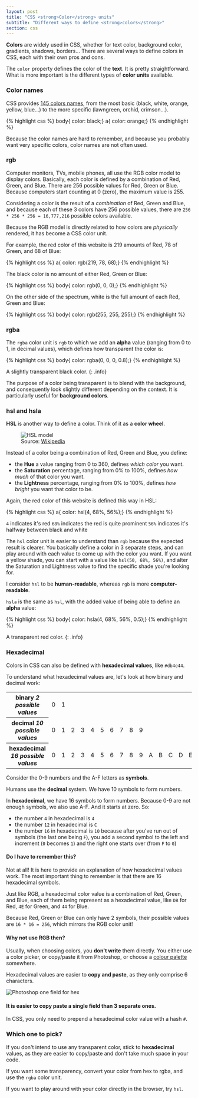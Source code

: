 ```yaml
---
layout: post
title: "CSS <strong>Color</strong> units"
subtitle: "Different ways to define <strong>colors</strong>"
section: css
---
```


**Colors** are widely used in CSS, whether for text color, background color, gradients, shadows, borders... There are several ways to define colors in CSS, each with their own pros and cons.

The `color` property defines the color of the **text**. It is pretty straightforward. What is more important is the different types of **color units** available.

### Color names

CSS provides [145 colors names](https://developer.mozilla.org/en-US/docs/Web/CSS/color_value), from the most basic (black, white, orange, yellow, blue...) to the more specific (lawngreen, orchid, crimson...).

{% highlight css %}
body{ color: black;}
a{ color: orange;}
{% endhighlight %}

Because the color names are hard to remember, and because you probably want very specific colors, color names are not often used.

### rgb

Computer monitors, TVs, mobile phones, all use the RGB color model to display colors. Basically, each color is defined by a combination of Red, Green, and Blue. There are 256 possible values for Red, Green or Blue. Because computers start counting at 0 (zero), the maximum value is 255.

Considering a color is the result of a _combination_ of Red, Green and Blue, and because each of these 3 colors have 256 possible values, there are `256 * 256 * 256 = 16,777,216` possible colors available.

Because the RGB model is directly related to how colors are _physically_ rendered, it has become a CSS color unit.

For example, the red color of this website is 219 amounts of Red, 78 of Green, and 68 of Blue:

{% highlight css %}
a{ color: rgb(219, 78, 68);}
{% endhighlight %}

The black color is no amount of either Red, Green or Blue:

{% highlight css %}
body{ color: rgb(0, 0, 0);}
{% endhighlight %}

On the other side of the spectrum, white is the full amount of each Red, Green and Blue:

{% highlight css %}
body{ color: rgb(255, 255, 255);}
{% endhighlight %}

### rgba

The `rgba` color unit is `rgb` to which we add an **alpha** value (ranging from 0 to 1, in decimal values), which defines how transparent the color is:

{% highlight css %}
body{ color: rgba(0, 0, 0, 0.8);}
{% endhighlight %}

A slightly transparent black color.
{: .info}

The purpose of a color being transparent is to blend with the background, and consequently look slightly different depending on the context. It is particularly useful for **background colors**.

### hsl and hsla

**HSL** is another way to define a color. Think of it as a **color wheel**.

<figure>
<img src="images/hsl-model.png" alt="HSL model">
<figcaption>
Source: <a href="https://en.wikipedia.org/wiki/HSL_and_HSV#/media/File:Hsl-hsv_models.svg/">Wikipedia</a>
</figcaption>
</figure>

Instead of a color being a combination of Red, Green and Blue, you define:

* the **Hue** a value ranging from 0 to 360, defines _which color_ you want.
* the **Saturation** percentage, ranging from 0% to 100%, defines _how much_ of that color you want.
* the **Lightness** percentage, ranging from 0% to 100%, defines _how bright_ you want that color to be.

Again, the red color of this website is defined this way in HSL:

{% highlight css %}
a{ color: hsl(4, 68%, 56%);}
{% endhighlight %}

`4` indicates it's red
`68%` indicates the red is quite prominent
`56%` indicates it's halfway between black and white

The `hsl` color unit is easier to understand than `rgb` because the expected result is clearer. You basically define a color in 3 separate steps, and can play around with each value to come up with the color you want. If you want a yellow shade, you can start with a value like `hsl(50, 68%, 56%)`, and alter the Saturation and Lightness value to find the specific shade you're looking for.

I consider `hsl` to be **human-readable**, whereas `rgb` is more **computer-readable**.

`hsla` is the same as `hsl`, with the added value of being able to define an **alpha** value:

{% highlight css %}
body{ color: hsla(4, 68%, 56%, 0.5);}
{% endhighlight %}

A transparent red color.
{: .info}

### Hexadecimal

Colors in CSS can also be defined with **hexadecimal values**, like `#db4e44`.

To understand what hexadecimal values are, let's look at how binary and decimal work:

<div class="table">
  <table>
    <tr>
      <th>
        binary
        <em>2 possible values</em>
      </th>
      <td>0</td>
      <td>1</td>
      <td></td>
      <td></td>
      <td></td>
      <td></td>
      <td></td>
      <td></td>
      <td></td>
      <td></td>
      <td></td>
      <td></td>
      <td></td>
      <td></td>
      <td></td>
      <td></td>
    </tr>
    <tr>
      <th>
        decimal
        <em>10 possible values</em>
      </th>
      <td>0</td>
      <td>1</td>
      <td>2</td>
      <td>3</td>
      <td>4</td>
      <td>5</td>
      <td>6</td>
      <td>7</td>
      <td>8</td>
      <td>9</td>
      <td></td>
      <td></td>
      <td></td>
      <td></td>
      <td></td>
      <td></td>
    </tr>
    <tr>
      <th>
        hexadecimal
        <em>16 possible values</em>
      </th>
      <td>0</td>
      <td>1</td>
      <td>2</td>
      <td>3</td>
      <td>4</td>
      <td>5</td>
      <td>6</td>
      <td>7</td>
      <td>8</td>
      <td>9</td>
      <td>A</td>
      <td>B</td>
      <td>C</td>
      <td>D</td>
      <td>E</td>
      <td>F</td>
    </tr>
  </table>
</div>

Consider the 0-9 numbers and the A-F letters as **symbols**.

Humans use the **decimal** system. We have 10 symbols to form numbers.

In **hexadecimal**, we have 16 symbols to form numbers. Because 0-9 are not enough symbols, we also use A-F. And it starts at zero. So:

* the number `4` in hexadecimal is `4`
* the number `12` in hexadecimal is `C`
* the number `16` in hexadecimal is `10` because after you've run out of symbols (the last one being `F`), you add a second symbol to the left and increment (`0` becomes `1`) and the right one starts over (from `F` to `0`)

#### Do I have to remember this?

Not at all! It is here to provide an explanation of how hexadecimal values work. The most important thing to remember is that there are 16 hexadecimal symbols.

Just like RGB, a hexadecimal color value is a combination of Red, Green, and Blue, each of them being represent as a hexadecimal value, like `DB` for Red, `4E` for Green, and `44` for Blue.

Because Red, Green or Blue can only have 2 symbols, their possible values are `16 * 16 = 256`, which mirrors the RGB color unit!

#### Why not use RGB then?

Usually, when choosing colors, you **don't write** them directly. You either use a color picker, or copy/paste it from Photoshop, or choose a [colour palette](https://www.colourlovers.com/palettes) somewhere.

Hexadecimal values are easier to **copy and paste**, as they only comprise 6 characters.

![Photoshop one field for hex](/images/photoshop-color-picker.png)

#### It is easier to copy paste a single field than 3 separate ones.

In CSS, you only need to prepend a hexadecimal color value with a hash `#`.

### Which one to pick?

If you don't intend to use any transparent color, stick to **hexadecimal** values, as they are easier to copy/paste and don't take much space in your code.

If you want some transparency, convert your color from hex to rgba, and use the `rgba` color unit.

If you want to play around with your color directly in the browser, try `hsl`.

